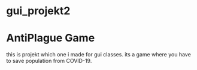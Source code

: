 # gui_projekt2
# AntiPlague Game
this is projekt which one i made for gui classes.
its a game where you have to save population from COVID-19.


